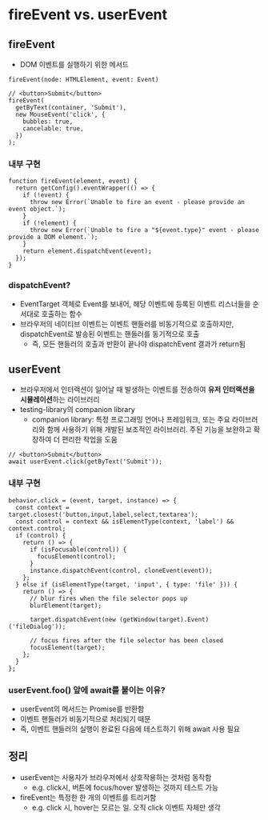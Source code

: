 # fireEvent vs. userEvent

## fireEvent

- DOM 이벤트를 실행하기 위한 메서드

```tsx
fireEvent(node: HTMLElement, event: Event)
```

```tsx
// <button>Submit</button>
fireEvent(
  getByText(container, 'Submit'),
  new MouseEvent('click', {
    bubbles: true,
    cancelable: true,
  })
);
```

### 내부 구현

```tsx
function fireEvent(element, event) {
  return getConfig().eventWrapper(() => {
    if (!event) {
      throw new Error(`Unable to fire an event - please provide an event object.`);
    }
    if (!element) {
      throw new Error(`Unable to fire a "${event.type}" event - please provide a DOM element.`);
    }
    return element.dispatchEvent(event);
  });
}
```

### dispatchEvent?

- EventTarget 객체로 Event를 보내어, 해당 이벤트에 등록된 이벤트 리스너들을 순서대로 호출하는 함수
- 브라우저의 네이티브 이벤트는 이벤트 핸들러를 비동기적으로 호출하지만, dispatchEvent로 발송된 이벤트는 핸들러를 동기적으로 호출
  - 즉, 모든 핸들러의 호출과 반환이 끝나야 dispatchEvent 결과가 return됨

## userEvent

- 브라우저에서 인터랙션이 일어날 때 발생하는 이벤트를 전송하여 **유저 인터랙션을 시뮬레이션**하는 라이브러리
- testing-library의 companion library
  - companion library: 특정 프로그래밍 언어나 프레임워크, 또는 주요 라이브러리와 함께 사용하기 위해 개발된 보조적인 라이브러리. 주된 기능을 보완하고 확장하여 더 편리한 작업을 도움

```tsx
// <button>Submit</button>
await userEvent.click(getByText('Submit'));
```

### 내부 구현

```tsx
behavior.click = (event, target, instance) => {
  const context = target.closest('button,input,label,select,textarea');
  const control = context && isElementType(context, 'label') && context.control;
  if (control) {
    return () => {
      if (isFocusable(control)) {
        focusElement(control);
      }
      instance.dispatchEvent(control, cloneEvent(event));
    };
  } else if (isElementType(target, 'input', { type: 'file' })) {
    return () => {
      // blur fires when the file selector pops up
      blurElement(target);

      target.dispatchEvent(new (getWindow(target).Event)('fileDialog'));

      // focus fires after the file selector has been closed
      focusElement(target);
    };
  }
};
```

### userEvent.foo() 앞에 await를 붙이는 이유?

- userEvent의 메서드는 Promise를 반환함
- 이벤트 핸들러가 비동기적으로 처리되기 때문
- 즉, 이벤트 핸들러의 실행이 완료된 다음에 테스트하기 위해 await 사용 필요

## 정리

- userEvent는 사용자가 브라우저에서 상호작용하는 것처럼 동작함
  - e.g. click시, 버튼에 focus/hover 발생하는 것까지 테스트 가능
- fireEvent는 특정한 한 개의 이벤트를 트리거함
  - e.g. click 시, hover는 모르는 일. 오직 click 이벤트 자체만 생각
